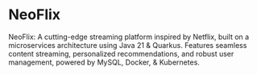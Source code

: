 # NeoFlix
NeoFlix: A cutting-edge streaming platform inspired by Netflix, built on a microservices architecture using Java 21 &amp; Quarkus. Features seamless content streaming, personalized recommendations, and robust user management, powered by MySQL, Docker, &amp; Kubernetes.
